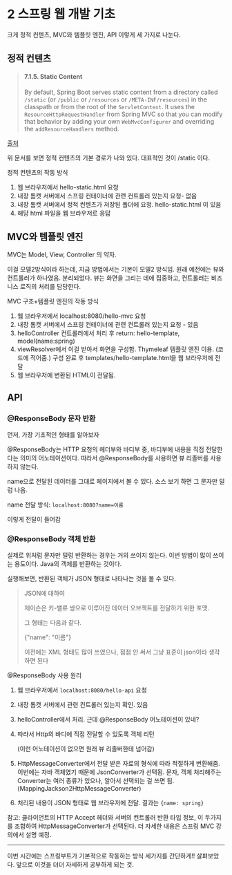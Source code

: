 # 2 스프링 웹 개발 기초

크게 정적 컨텐츠, MVC와 템플릿 엔진, API 이렇게 세 가지로 나눈다.

## 정적 컨텐츠

> #### 7.1.5. Static Content
>
> By default, Spring Boot serves static content from a directory called `/static` (or `/public` or `/resources` or `/META-INF/resources`) in the classpath or from the root of the `ServletContext`. It uses the `ResourceHttpRequestHandler` from Spring MVC so that you can modify that behavior by adding your own `WebMvcConfigurer` and overriding the `addResourceHandlers` method.

[출처](https://docs.spring.io/spring-boot/docs/2.3.1.RELEASE/reference/html/spring-boot-features.html#boot-features-spring-mvc-static-content)

위 문서를 보면 정적 컨텐츠의 기본 경로가 나와 있다. 대표적인 것이 /static 이다.

정적 컨텐츠의 작동 방식

1. 웹 브라우저에서 hello-static.html 요청
2. 내장 톰캣 서버에서 스프링 컨테이너에 관련 컨트롤러 있는지 요청- 없음
3. 내장 톰캣 서버에서 정적 컨텐츠가 저장된 폴더에 요청. hello-static.html 이 있음
4. 해당 html 파일을 웹 브라우저로 응답

## MVC와 템플릿 엔진

MVC는 Model, View, Controller 의 약자.

이걸 모델2방식이라 하는데, 지금 방법에서는 기본이 모델2 방식임. 원래 예전에는 뷰와 컨트롤러가 하나였음. 분리되었다. 뷰는 화면을 그리는 데에 집중하고, 컨트롤러는 비즈니스 로직의 처리를 담당한다.

MVC 구조+템플릿 엔진의 작동 방식

1. 웹 브라우저에서 localhost:8080/hello-mvc 요청
2. 내장 톰캣 서버에서 스프링 컨테이너에 관련 컨트롤러 있는지 요청 - 있음
3. helloController 컨트롤러에서 처리 후 return: hello-template, model(name:spring)
4. viewResolver에서 이걸 받아서 화면을 구성함. Thymeleaf 템플릿 엔진 이용. (코드에 적어줌.) 구성 완료 후 templates/hello-template.html을 웹 브라우저에 전달
5. 웹 브라우저에 변환된 HTML이 전달됨.

## API

### @ResponseBody 문자 반환

먼저, 가장 기초적인 형태를 알아보자

@ResponseBody는 HTTP 요청의 헤더부와 바디부 중, 바디부에 내용을 직접 전달한다는 의미의 어노테이션이다. 따라서 @ResponseBody를 사용하면 뷰 리졸버를 사용하지 않는다. 

name으로 전달된 데이터를 그대로 페이지에서 볼 수 있다. 소스 보기 하면 그 문자만 덜렁 나옴.

name 전달 방식: ``localhost:8080?name=이름``

이렇게 전달이 들어감

### @ResponseBody 객체 반환

실제로 위처럼 문자만 덜렁 반환하는 경우는 거의 쓰이지 않는다. 이번 방법이 많이 쓰이는 용도이다. Java의 객체를 반환하는 것이다.

실행해보면, 반환된 객체가 JSON 형태로 나타나는 것을 볼 수 있다.

> JSON에 대하여
>
> 제이슨은 키-밸류 쌍으로 이루어진 데이터 오브젝트를 전달하기 위한 포맷.
>
> 그 형태는 다음과 같다.
>
> {"name": "이름"}
>
> 이전에는 XML 형태도 많이 쓰였으나, 점점 안 써서 그냥 표준이 json이라 생각하면 된다

@ResponseBody 사용 원리

1. 웹 브라우저에서 ``localhost:8080/hello-api`` 요청 

2. 내장 톰캣 서버에서 관련 컨트롤러 있는지 확인. 있음

3. helloController에서 처리. 근데 @ResponseBody 어노테이션이 있네?

4. 따라서 Http의 바디에 직접 전달할 수 있도록 객체 리턴

   (이런 어노테이션이 없으면 원래 뷰 리졸버한테 넘어감)

5. HttpMessageConverter에서 전달 받은 자료의 형식에 따라 적절하게 변환해줌. 이번에는 자바 객체였기 때문에 JsonConverter가 선택됨. 문자, 객체 처리해주는 Converter는 여러 종류가 있으나, 알아서 선택되는 걸 쓰면 됨. (MappingJackson2HttpMessageConverter)

6. 처리된 내용이 JSON 형태로 웹 브라우저에 전달. 결과는 ``{name: spring}``

참고: 클라이언트의 HTTP Accept 헤더와 서버의 컨트롤러 반환 타입 정보, 이 두가지를 조합하여 HttpMessageConverter가 선택된다. 더 자세한 내용은 스프링 MVC 강의에서 설명 예정.

---

이번 시간에는 스프링부트가 기본적으로 작동하는 방식 세가지를 간단하게!! 살펴보았다. 앞으로 이것을 더더 자세하게 공부하게 되는 것.